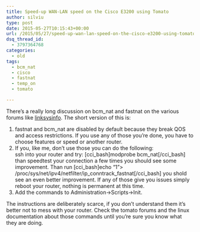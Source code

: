 ```yaml
---
title: Speed-up WAN-LAN speed on the Cisco E3200 using Tomato
author: silviu
type: post
date: 2015-05-27T10:15:43+00:00
url: /2015/05/27/speed-up-wan-lan-speed-on-the-cisco-e3200-using-tomato/
dsq_thread_id:
  - 3797364768
categories:
  - old
tags:
  - bcm_nat
  - cisco
  - fastnat
  - temp_on
  - tomato

---
```

There&#8217;s a really long discussion on bcm_nat and fastnat on the various forums like [linksysinfo][1]. The short version of this is:

  1. fastnat and bcm_nat are disabled by default because they break QOS and access restrictions. If you use any of those you&#8217;re done, you have to choose features or speed or another router.
  2. If you, like me, don&#8217;t use those you can do the following:  
    ssh into your router and try: [cci\_bash]modprobe bcm\_nat[/cci\_bash] than speedtest your connection a few times you should see some improvement. Than run [cci\_bash]echo &#8220;1&#8221;> /proc/sys/net/ipv4/netfilter/ip\_conntrack\_fastnat[/cci_bash] you shold see an even better improvement. If any of those give you issues simply reboot your router, nothing is permanent at this time.
  3. Add the commands to Administration->Scripts->Init.

The instructions are deliberately scarce, if you don&#8217;t understand them it&#8217;s better not to mess with your router. Check the tomato forums and the linux documentation about those commands until you&#8217;re sure you know what they are doing.

 [1]: http://www.linksysinfo.org/
